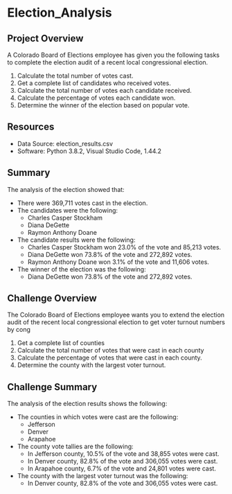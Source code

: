 # Election_Analysis

## Project Overview

A Colorado Board of Elections employee has given you the following tasks to complete the election audit of a recent local congressional election.

1. Calculate the total number of votes cast.
2. Get a complete list of candidates who received votes.
3. Calculate the total number of votes each candidate received.
4. Calculate the percentage of votes each candidate won.
5. Determine the winner of the election based on popular vote.

## Resources

- Data Source: election_results.csv
- Software: Python 3.8.2, Visual Studio Code, 1.44.2

## Summary

The analysis of the election showed that:

- There were 369,711 votes cast in the election.
- The candidates were the following:
  - Charles Casper Stockham
  - Diana DeGette
  - Raymon Anthony Doane
- The candidate results were the following:
  - Charles Casper Stockham won 23.0% of the vote and 85,213 votes.
  - Diana DeGette won 73.8% of the vote and 272,892 votes.
  - Raymon Anthony Doane won 3.1% of the vote and 11,606 votes.
- The winner of the election was the following:
  - Diana DeGette won 73.8% of the vote and 272,892 votes.

## Challenge Overview

The Colorado Board of Elections employee wants you to extend the election audit of the recent local congressional election to get voter turnout numbers by cong

1. Get a complete list of counties
2. Calculate the total number of votes that were cast in each county
3. Calculate the percentage of votes that were cast in each county.
4. Determine the county with the largest voter turnout.

## Challenge Summary

The analysis of the election results shows the following:

- The counties in which votes were cast are the following:
  - Jefferson
  - Denver
  - Arapahoe
- The county vote tallies are the following:
  - In Jefferson county, 10.5% of the vote and 38,855 votes were cast.
  - In Denver county, 82.8% of the vote and 306,055 votes were cast.
  - In Arapahoe county, 6.7% of the vote and 24,801 votes were cast.
- The county with the largest voter turnout was the following:
  - In Denver county, 82.8% of the vote and 306,055 votes were cast.
  